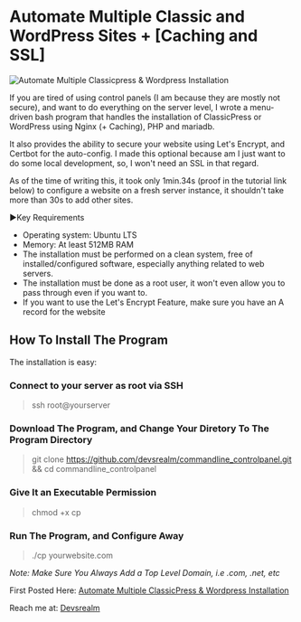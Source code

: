 # Automate Multiple Classic and WordPress Sites + [Caching and SSL]
![Automate Multiple Classicpress & Wordpress Installation](https://devsrealm.com/wp-content/uploads/2020/09/Bash-Script-Automate-Multiple-Classicpress-Wordpress-Installation-Caching-and-SSL.jpg)

If you are tired of using control panels (I am because they are mostly not secure), and want to do everything on the server level, I wrote a menu-driven bash program that handles the installation of ClassicPress or WordPress using Nginx (+ Caching), PHP and mariadb.

It also provides the ability to secure your website using Let's Encrypt, and Certbot for the auto-config. I made this optional because am I just want to do some local development, so, I won't need an SSL in that regard.

As of the time of writing this, it took only 1min.34s (proof in the tutorial link below) to configure a website on a fresh server instance, it shouldn't take more than 30s to add other sites.

►Key Requirements

- Operating system: Ubuntu LTS
- Memory: At least 512MB RAM 
- The installation must be performed on a clean system, free of installed/configured software, especially anything related to web servers.
- The installation must be done as a root user, it won't even allow you to pass through even if you want to.
- If you want to use the Let's Encrypt Feature, make sure you have an A record for the website

## How To Install The Program

The installation is easy:

### Connect to your server as root via SSH

> ssh root@yourserver

### Download The Program, and Change Your Diretory To The Program Directory 

> git clone https://github.com/devsrealm/commandline_controlpanel.git && cd commandline_controlpanel

### Give It an Executable Permission

> chmod +x cp

### Run The Program, and Configure Away

> ./cp yourwebsite.com

*Note: Make Sure You Always Add a Top Level Domain, i.e .com, .net, etc*

First Posted Here: [Automate Multiple ClassicPress & Wordpress Installation](https://devsrealm.com/bash/automate-classicpress-wordpress-installation/)

Reach me at: [Devsrealm](https://devsrealm.com/)
